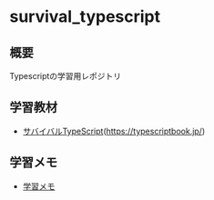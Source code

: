 # survival_typescript

## 概要

Typescriptの学習用レポジトリ

## 学習教材

- [サバイバルTypeScript](https://typescriptbook.jp/)(https://typescriptbook.jp/)

## 学習メモ

- [学習メモ](https://github.com/GenkiKishikawa/survival_typescript/issues/1)